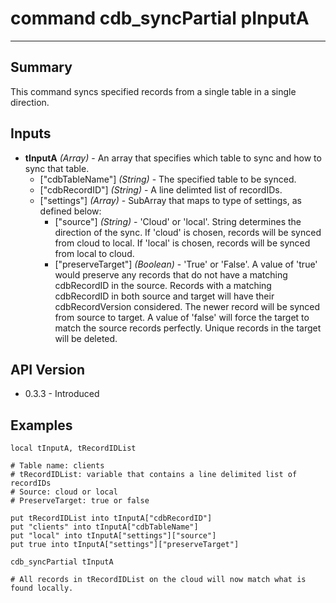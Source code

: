 # command cdb_syncPartial pInputA
---
## Summary
This command syncs specified records from a single table in a single direction.

## Inputs
* **tInputA** *(Array)* - An array that specifies which table to sync and how to sync that table.
	* ["cdbTableName"] *(String)* - The specified table to be synced.    
	* ["cdbRecordID"] *(String)* - A line delimted list of recordIDs.
	* ["settings"] *(Array)* - SubArray that maps to type of settings, as defined below:
		* ["source"] *(String)* - 'Cloud' or 'local'. String determines the direction of the sync. If 'cloud' is chosen, records will be synced from cloud to local. If 'local' is chosen, records will be synced from local to cloud. 
		* ["preserveTarget"] *(Boolean)* - 'True' or 'False'. A value of 'true' would preserve any records that do not have a matching cdbRecordID in the source. Records with a matching cdbRecordID in both source and target will have their cdbRecordVersion considered. The newer record will be synced from source to target. A value of 'false' will force the target to match the source records perfectly. Unique records in the target will be deleted.

	
## API Version
* 0.3.3 - Introduced

## Examples
```
local tInputA, tRecordIDList

# Table name: clients
# tRecordIDList: variable that contains a line delimited list of recordIDs
# Source: cloud or local
# PreserveTarget: true or false
     
put tRecordIDList into tInputA["cdbRecordID"]
put "clients" into tInputA["cdbTableName"]
put "local" into tInputA["settings"]["source"]
put true into tInputA["settings"]["preserveTarget"]
     
cdb_syncPartial tInputA

# All records in tRecordIDList on the cloud will now match what is found locally.

```
